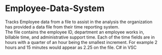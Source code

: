 # Employee-Data-System
Tracks Employee data from a file
to assist in the analysis the organization has provided a data file from their time reporting system.  
The file contains the employee ID, department an employee works in, billable time, and administrative support time.
Each of the time fields are in hours with a quarter of an hour being the smallest increment. 
 For example 2 hours and 15 minutes would appear as 2.25 on the file.
 C# in VSC
